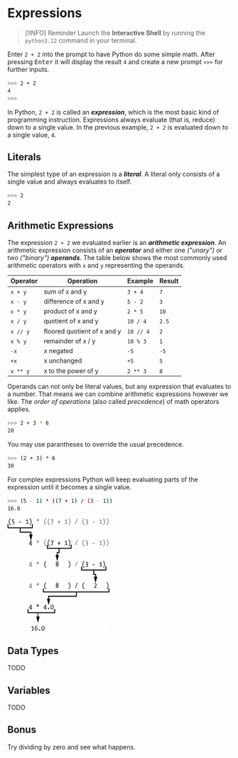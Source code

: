 # Expressions

> [!INFO] Reminder
> Launch the **Interactive Shell** by running the `python3.12` command in your terminal.

Enter `2 + 2` into the prompt to have Python do some simple math.
After pressing <kbd>Enter</kbd> it will display the result `4` and create a new prompt `>>>` for further inputs.

```bash
>>> 2 + 2
4
>>>
```

In Python, `2 + 2` is called an **_expression_**, which is the most basic kind of programming instruction.
Expressions always evaluate (that is, reduce) down to a single value.
In the previous example, `2 + 2` is evaluated down to a single value, `4`.

## Literals

The simplest type of an expression is a **_literal_**.
A literal only consists of a single value and always evaluates to itself.

```bash
>>> 2
2
```

## Arithmetic Expressions

The expression `2 + 2` we evaluated earlier is an **_arithmetic expression_**.
An arithmetic expression consists of an **_operator_** and either one _("unary")_ or two _("binary")_ **_operands_**.
The table below shows the most commonly used arithmetic operators with `x` and `y` representing the operands.

| Operator | Operation                   | Example   | Result |
| -------- | --------------------------- | --------- | ------ |
| `x + y`  | sum of x and y              | `3 + 4`   | `7`    |
| `x - y`  | difference of x and y       | `5 - 2`   | `3`    |
| `x * y`  | product of x and y          | `2 * 5`   | `10`   |
| `x / y`  | quotient of x and y         | `10 / 4`  | `2.5`  |
| `x // y` | floored quotient of x and y | `10 // 4` | `2`    |
| `x % y`  | remainder of x / y          | `10 % 3`  | `1`    |
| `-x`     | x negated                   | `-5`      | `-5`   |
| `+x`     | x unchanged                 | `+5`      | `5`    |
| `x ** y` | x to the power of y         | `2 ** 3`  | `8`    |

Operands can not only be literal values, but any expression that evaluates to a number.
That means we can combine arithmetic expressions however we like.
The _order of operations_ (also called _precedence_) of math operators applies.

```bash
>>> 2 + 3 * 6
20
```

You may use parantheses to override the usual precedence.

```bash
>>> (2 + 3) * 6
30
```

For complex expressions Python will keep evaluating parts of the expression until it becomes a single value.

```bash
>>> (5 - 1) * ((7 + 1) / (3 - 1))
16.0
```

![Stepwise evaluation of a complex arithmetic expression in Python](assets/02_arithmetic_expressions.jpeg)

## Data Types

TODO

## Variables

TODO

## Bonus

Try dividing by zero and see what happens.
